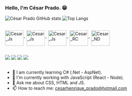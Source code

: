 ### Hello, I'm César Prado. 😁

![César Prado GitHub stats](https://github-readme-stats.vercel.app/api?username=cesarpradojr&show_icons=true&theme=radical&border_radius=10)
![Top Langs](https://github-readme-stats.vercel.app/api/top-langs/?username=cesarpradojr&theme=radical&border_radius=10)

<div style="display: inline_block"><br>
  <img align="center" alt="Cesar_Js" height="50" width="60" src="https://cdn.jsdelivr.net/gh/devicons/devicon/icons/csharp/csharp-original.svg"/>-
  <img align="center" alt="Cesar_Js" height="50" width="60" src="https://img.icons8.com/color/48/000000/docker.png"/>-
  <img align="center" alt="Cesar_Js" height="50" width="60" src="https://cdn.jsdelivr.net/gh/devicons/devicon/icons/javascript/javascript-original.svg" />-
  <img align="center" alt="Cesar_RC" height="50" width="60" src="https://cdn.jsdelivr.net/gh/devicons/devicon@latest/icons/angularjs/angularjs-original.svg" />-
  <img align="center" alt="Cesar_ND" height="50" width="60" src="https://cdn.jsdelivr.net/gh/devicons/devicon@latest/icons/nodejs/nodejs-original-wordmark.svg" />
</div>
 
 ##
 
<div>
  <a href="https://www.linkedin.com/in/c%C3%A9sar-prado-68350b136/" target="_blank"><img src="https://img.shields.io/badge/LinkedIn-0077B5?style=for-the-badge&logo=linkedin&logoColor=white" target="_blank"></a>
  <a href="https://discord.gg/G74j72h" target="_blank"><img src="https://img.shields.io/badge/Discord-7289DA?style=for-the-badge&logo=discord&logoColor=white" target="_blank"></a>
  <a href="https://mail.google.com/mail/u/cesarjunior95@gmail.com" target="_blank"><img src="https://img.shields.io/badge/Gmail-D14836?style=for-the-badge&logo=gmail&logoColor=white" target="_blank"></a>
  <a href="https://twitter.com/CsarPra57172065" target="_blank"><img src="https://img.shields.io/badge/Twitter-1DA1F2?style=for-the-badge&logo=twitter&logoColor=white" target="_blank"></a>
</div>

##

- 🌱 I am currently learning C# (.Net - AspNet).
- 🔭 I'm currently working with JavaScript (React - Node).
- 💬 Ask me about CSS, HTML and JS.
- 📫 How to reach me: cesarhenrique_prado@hotmail.com

##

